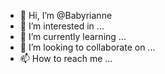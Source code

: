 - 👋 Hi, I’m @Babyrianne
- 👀 I’m interested in ...
- 🌱 I’m currently learning ...
- 💞️ I’m looking to collaborate on ...
- 📫 How to reach me ...

<!---
Babyrianne/Babyrianne is a ✨ special ✨ repository because its `README.md` (this file) appears on your GitHub profile.
You can click the Preview link to take a look at your changes.
--->
